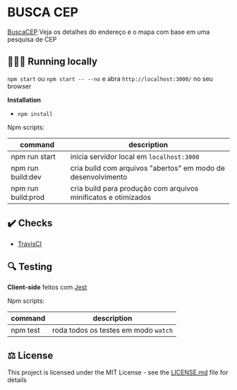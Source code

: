 # BUSCA CEP #

[BuscaCEP]() Veja os detalhes do endereço e o mapa com base em uma pesquisa de CEP

## 🏃🏽‍♂️ Running locally

`npm start` ou `npm start -- --no` e abra `http://localhost:3000/` no seu browser

**Installation**
- `npm install`

Npm scripts:

| command              | description                                                                                                                                  |
| -------------------- | -------------------------------------------------------------------------------------------------------------------------------------------- |
| npm run start        | inicia servidor local em `localhost:3000`                                                                                                    |
| npm run build:dev    | cria build com arquivos "abertos" em modo de desenvolvimento                                                                                 |
| npm run build:prod   | cria build para produção com arquivos minificatos e otimizados                                                                               |

## ✔️ Checks

- [TravisCI](https://travis-ci.org)

## 🔍 Testing

**Client-side** feitos com [Jest](https://jestjs.io/)

Npm scripts:

| command              | description                                        |
| -------------------- | -------------------------------------------------- |
| npm test              | roda todos os testes em modo `watch`              |

## ⚖️ License

This project is licensed under the MIT License - see the [LICENSE.md](LICENSE.md) file for details